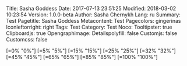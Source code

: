 Title: Sasha Goddess
Date: 2017-07-13 23:51:25
Modified: 2018-03-02 10:23:54
Version: 1.0.0-beta
Author: Sasha Chernykh
Lang: ru
Summary: Test
Pagetitle: Sasha Goddess
Metacontent: Test
Pagecolors: gingerinas
Iconleftorright: right
Tags: Test
Category: Test
Noco:
Tooltipster: true
Clipboardjs: true
Opengraphimage:
Detailspolyfill: false
Customjs: false
Customcss: false
<!-- Gallery: {photo}kris -->

[=0% "0%"]
[=5% "5%"]
[=15% "15%"]
[=25% "25%"]
[=32% "32%"]
[=45% "45%"]
[=65% "65%"]
[=85% "85%"]
[=100% "100%"]

